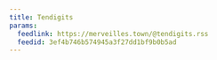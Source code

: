 ```yaml
---
title: Tendigits
params:
  feedlink: https://merveilles.town/@tendigits.rss
  feedid: 3ef4b746b574945a3f27dd1bf9b0b5ad
---
```

